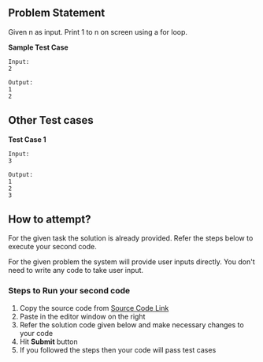 ## Problem Statement
Given n as input. Print 1 to n on screen using a for loop.

**Sample Test Case**
```
Input:
2

Output:
1
2
```
## Other Test cases
**Test Case 1**
```
Input:
3

Output:
1
2
3
```


## How to attempt?
For the given task the solution is already provided. Refer the steps below to execute your second code.

For the given problem the system will provide user inputs directly. You don't need to write any code to take user input.

### Steps to Run your second code
1. Copy the source code from [Source Code Link](https://raw.githubusercontent.com/Aartiarora22/Lab_assignments/main/P1/T3/Main.java)
2. Paste in the editor window on the right
3. Refer the solution code given below and make necessary changes to your code
4. Hit **Submit** button
5. If you followed the steps then your code will pass test cases
